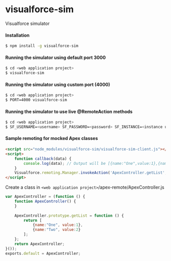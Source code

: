 # visualforce-sim
Visualforce simulator

#### Installation
```bash
$ npm install -g visualforce-sim
```

#### Running the simulator using default port 3000
```bash
$ cd <web application project>
$ visualforce-sim
```

#### Running the simulator using custom port (4000)
```bash
$ cd <web application project>
$ PORT=4000 visualforce-sim
```

#### Running the simulator to use live @RemoteAction methods
```bash
$ cd <web application project>
$ SF_USERNAME=<username> SF_PASSWORD=<password> SF_INSTANCE=<instance url> PORT=4000 visualforce-sim -l
```


#### Sample remoting for mocked Apex classes
```html
<script src="node_modules/visualforce-sim/visualforce-sim-client.js"></script>
<script>
    function callback(data) {
        console.log(data); // Output will be [{name:"One",value:1},{name:"Two",value:2}]
    }
    Visualforce.remoting.Manager.invokeAction('ApexController.getList', callback, {escape:true});
</script>
```

Create a class in `<web application project>`/apex-remote/ApexController.js
```javascript
var ApexController = (function () {
    function ApexController() {
    }
    
    ApexController.prototype.getList = function () {
        return [
            {name:"One", value:1},
            {name:"Two", value:2}
        ];
    };
    return ApexController;
}());
exports.default = ApexController;
```
